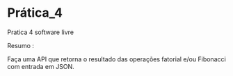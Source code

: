 # Prática_4
 Pratica 4 software livre 

 Resumo : 

 Faça uma API que retorna o resultado das operações fatorial e/ou Fibonacci com entrada em JSON.
